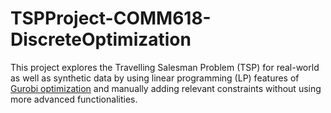 # TSPProject-COMM618-DiscreteOptimization

This project explores the Travelling Salesman Problem (TSP) for real-world as well as synthetic data by using linear programming (LP) features of [Gurobi optimization](https://www.gurobi.com/) and manually adding relevant constraints without using more advanced functionalities. 



